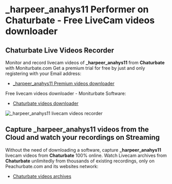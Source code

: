 # _harpeer_anahys11 Performer on Chaturbate - Free LiveCam videos downloader

## Chaturbate Live Videos Recorder

Monitor and record livecam videos of **_harpeer_anahys11** from **Chaturbate** with Moniturbate.com
Get a premium trial for free by just and only registering with your Email address:
* [_harpeer_anahys11 Premium videos downloader](https://moniturbate.com/request-demo-licence-key.html)

Free livecam videos downloader - Moniturbate Software:
* [Chaturbate videos downloader](https://moniturbate.com/moniturbate-download-software.html)

![_harpeer_anahys11 livecam videos recorder](https://peachurnet.com/templates/moniturbate-software.png)


## Capture _harpeer_anahys11 videos from the Cloud and watch your recordings on Streaming

Without the need of downloading a software, capture **_harpeer_anahys11** livecam videos from **Chaturbate** 100% online.
Watch Livecam archives from **Chaturbate** unlimitedly from thousands of existing recordings, only on Peachurbate.com and its websites network:
* [Chaturbate videos archives](https://peachurnet.com/)